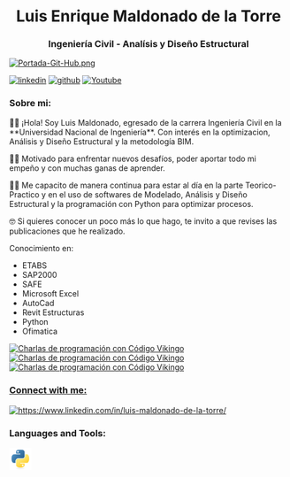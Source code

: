 <h1 align="center">Luis Enrique Maldonado de la Torre</h1>
<h3 align="center">Ingeniería Civil - Analísis y Diseño Estructural</h3>

[![Portada-Git-Hub.png](https://i.postimg.cc/7Z0fvg6L/Portada-Git-Hub.png)](https://postimg.cc/pmV2z5KN)


[![linkedin](https://img.shields.io/static/v1?label=&message=linkedin&color=0e76a8&logo=linkedin&logoColor=white&style=for-the-badge)](https://www.linkedin.com/in/luis-maldonado-de-la-torre)
[![github](https://img.shields.io/static/v1?label=&message=github&color=171515&logo=github&logoColor=white&style=for-the-badge)](https://github.com/LuisMaldonado98)
[![Youtube](https://img.shields.io/static/v1?label=&message=youtube&color=FF0000&logo=youtube&logoColor=white&style=for-the-badge)]([https://youtube.com/EduardoFierroPro?sub_confirmation=1](https://www.youtube.com/@luismaldonado4458/featured))


<h3 align="left"> Sobre mi:</h3>
🙋‍♂️ ¡Hola! Soy Luis Maldonado, egresado de la carrera Ingeniería Civil en la **Universidad Nacional de Ingeniería**. Con interés en la optimizacion, Análisis y Diseño Estructural y la metodología BIM. 

👷‍♂️ Motivado para enfrentar nuevos desafíos, poder aportar todo mi empeño y con muchas ganas de aprender.

🧑‍🏫 Me capacito de manera continua para estar al día en la parte Teorico-Practico y en el uso de softwares de Modelado, Análisis y Diseño Estructural y la programación con Python para optimizar procesos.

🤓 Si quieres conocer un poco más lo que hago, te invito a que revises las publicaciones que he realizado.

Conocimiento en:
 - ETABS
 - SAP2000
 - SAFE
 - Microsoft Excel
 - AutoCad
 - Revit Estructuras
 - Python
 - Ofimatica



<a href='https://www.linkedin.com/posts/luis-maldonado-de-la-torre_python-api-etabs-activity-7041057672678252544-AEbp?utm_source=share&utm_medium=member_desktop' title="Charlas de programación con Código Vikingo - ver en Youtube" target='_blank'>
  <img width='30%' src='https://i.postimg.cc/nz26XcFm/Captura-de-pantalla-2023-07-10-052850.png' alt='Charlas de programación con Código Vikingo' />
</a>
<a href='https://www.linkedin.com/posts/luis-maldonado-de-la-torre_python-algoritmos-estructuras-activity-7029842237098274817-5kst/?utm_source=share&utm_medium=member_desktop' title="Charlas de programación con Código Vikingo - ver en Youtube" target='_blank'>
  <img width='30%' src='https://i.postimg.cc/C15R25QM/Captura-de-pantalla-2023-07-10-052439.png' alt='Charlas de programación con Código Vikingo' />
</a>
<a href='https://www.linkedin.com/posts/luis-maldonado-de-la-torre_diagrama-de-interaccion-python-activity-6995179859094216704-2UdK?utm_source=share&utm_medium=member_desktop ' title="Charlas de programación con Código Vikingo - ver en Youtube" target='_blank'>
  <img width='30%' src='https://i.postimg.cc/15DwZgJJ/Captura-de-pantalla-2023-07-10-053905.png' alt='Charlas de programación con Código Vikingo' />

<h3 align="left">Connect with me:</h3>
<p![image](https://github.com/LuisMaldonado98/LuisMaldonado98/assets/85284891/f4942a3c-88b2-4c3c-91f4-62dc77cf3e7f)
 align="left">
<a href="https://linkedin.com/in/https://www.linkedin.com/in/luis-maldonado-de-la-torre/" target="blank"><img align="center" src="https://raw.githubusercontent.com/rahuldkjain/github-profile-readme-generator/master/src/images/icons/Social/linked-in-alt.svg" alt="https://www.linkedin.com/in/luis-maldonado-de-la-torre/" height="30" width="40" /></a>
</p>

<h3 align="left">Languages and Tools:</h3>
<p align="left"> <a href="https://www.cprogramming.com/" target="_blank" rel="noreferrer">  <img src="https://raw.githubusercontent.com/devicons/devicon/master/icons/python/python-original.svg" alt="python" width="40" height="40"/> </a> <a href="https://www.qt.io/" target="_blank" rel="noreferrer"> </a> </p>
